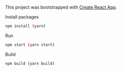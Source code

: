 This project was bootstrapped with [Create React App](https://github.com/facebookincubator/create-react-app).


Install packages
```sh
npm install (yarn) 
```

Run
```sh
npm start (yarn start) 
```

Build
```sh
npm build (yarn build) 
```
